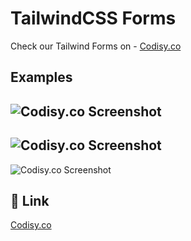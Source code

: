 # TailwindCSS Forms

Check our Tailwind Forms on - [Codisy.co](https://codisy.co/tailwind/snippets)


## Examples

![Codisy.co Screenshot](https://codisy.co/_next/image?url=https%3A%2F%2Fstorage.googleapis.com%2Fcodisy-5ced8.appspot.com%2FErich%20Haemmerle_4d3f1cc6-ef4e-409b-842a-6cb6bf78c044_Screenshot%202023-10-16%20181655.png&w=828&q=100)
---
![Codisy.co Screenshot](https://codisy.co/_next/image?url=https%3A%2F%2Fstorage.googleapis.com%2Fcodisy-5ced8.appspot.com%2FOwais%20Khan_42607309-4c9c-4838-bf37-0eed5fdd0f39_Screenshot%202023-11-09%20at%2016-53-17%20CodePen%20-%20Responsive%20Sign%20Up%20Form%20Page%20Template%20Build%20With%20Tailwind%20CSS-min.png&w=828&q=100)
---
![Codisy.co Screenshot](https://codisy.co/_next/image?url=https%3A%2F%2Fstorage.googleapis.com%2Fcodisy-5ced8.appspot.com%2FSahil%20Vhora_0ea8d634-45cb-46e6-9ac7-91ac68e4ee43_Screenshot%202023-10-16%20181252.png&w=828&q=100)



## 🔗 Link
[Codisy.co](https://codisy.co/)

